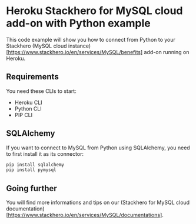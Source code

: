# Heroku Stackhero for MySQL cloud add-on with Python example

This code example will show you how to connect from Python to your Stackhero (MySQL cloud instance)[https://www.stackhero.io/en/services/MySQL/benefits] add-on running on Heroku.


## Requirements

You need these CLIs to start:
- Heroku CLI
- Python CLI
- PIP CLI


## SQLAlchemy

If you want to connect to MySQL from Python using SQLAlchemy, you need to first install it as its connector:
```bash
pip install sqlalchemy
pip install pymysql
```


## Going further

You will find more informations and tips on our (Stackhero for MySQL cloud documentation)[https://www.stackhero.io/en/services/MySQL/documentations].